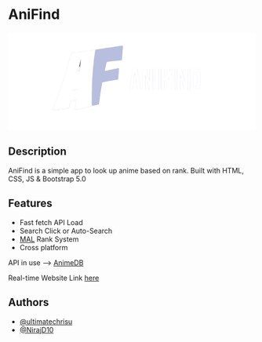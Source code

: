 # AniFind

<p align="center">
  <img src="imgs/AniFind_Logo-r.png">
</p>

## Description

AniFind is a simple app to look up anime based on rank.
Built with HTML, CSS, JS & Bootstrap 5.0

## Features

- Fast fetch API Load
- Search Click or Auto-Search
- [MAL](https://myanimelist.net) Rank System
- Cross platform

API in use --> [AnimeDB](https://rapidapi.com/brian.rofiq/api/anime-db/)

Real-time Website Link [here](https://ultimatechrisu.github.io/AniFind/)


## Authors

- [@ultimatechrisu](https://www.github.com/ultimatechrisu)
- [@NirajD10](https://www.github.com/NirajD10)
